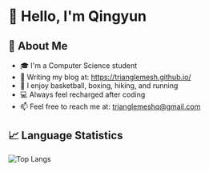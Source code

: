 # 👋 Hello, I'm Qingyun

## 🌟 About Me
- 🎓 I'm a Computer Science student
- 📝 Writing my blog at: https://trianglemesh.github.io/
- 🏀 I enjoy basketball, boxing, hiking, and running
- 💻 Always feel recharged after coding
- 📫 Feel free to reach me at: trianglemeshq@gmail.com

## 📈 Language Statistics
![Top Langs](https://github-readme-stats.vercel.app/api/top-langs/?username=TriangleMesh&layout=compact&theme=transparent)
